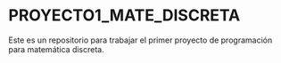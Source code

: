 # PROYECTO1_MATE_DISCRETA
Este es un repositorio para trabajar el primer proyecto de programación para matemática discreta. 
